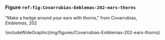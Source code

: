 ### Figure `ref:fig:Covarrubias-Emblemas-202-ears-thorns`

"Make a hedge around your ears with thorns," from Covarrubias, *Emblemas*, 202

\includeWideGraphic{img/figures/Covarrubias-Emblemas-202-ears-thorns}

